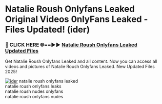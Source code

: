 # Natalie Roush Onlyfans Leaked Original Videos 0nlyFans Leaked - Files Updated! (ider)

<h3>🔴 CLICK HERE 🌐==►► <a href="https://tinyurl.com/4seja8ks" rel="nofollow">Natalie Roush Onlyfans Leaked Updated Files</a></h3>

Get Natalie Roush Onlyfans Leaked and all content. Now you can access all videos and pictures of Natalie Roush Onlyfans Leaked. New Updated Files 2025!

[![ider](https://i.imgur.com/EWjZXRe.gif)](https://tinyurl.com/4seja8ks)
natalie roush onlyfans leaked<br>
natalie roush onlyfans leaks<br>
natalie roush nudes onlyfans<br>
natalie roush onlyfans nudes